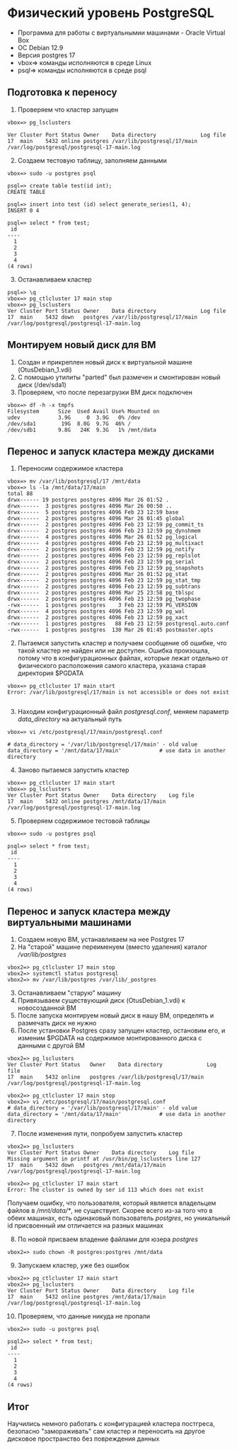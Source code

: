 # Физический уровень PostgreSQL

- Программа для работы с виртуальнымии машинами - Oracle Virtual Box
- ОС Debian 12.9
- Версия postgres 17
- vbox=> команды исполняются в среде Linux
- psql=> команды исполняются в среде psql

## Подготовка к переносу
1. Проверяем что кластер запущен

<pre><code>vbox=> pg_lsclusters

Ver Cluster Port Status Owner    Data directory              Log file
17  main    5432 online postgres /var/lib/postgresql/17/main /var/log/postgresql/postgresql-17-main.log
</code></pre>

2. Создаем тестовую таблицу, заполняем данными

<pre><code>vbox=> sudo -u postgres psql

psql=> create table test(id int);
CREATE TABLE

psql=> insert into test (id) select generate_series(1, 4);
INSERT 0 4

psql=> select * from test;
 id
----
  1
  2
  3
  4
(4 rows)
</code></pre>

3. Останавливаем кластер

<pre><code>psql=> \q
vbox=> pg_ctlcluster 17 main stop
vbox=> pg_lsclusters
Ver Cluster Port Status Owner    Data directory              Log file
17  main    5432 down   postgres /var/lib/postgresql/17/main /var/log/postgresql/postgresql-17-main.log
</code></pre>

## Монтируем новый диск для ВМ
1. Создан и прикреплен новый диск к виртуальной машине (OtusDebian_1.vdi)
2. С помощью утилиты "parted" был размечен и смонтирован новый диск (/dev/sda1)
3. Проверяем, что после перезагрузки ВМ диск подключен

<pre><code>vbox=> df -h -x tmpfs
Filesystem      Size  Used Avail Use% Mounted on
udev            3.9G     0  3.9G   0% /dev
/dev/sda1        19G  8.0G  9.7G  46% /
/dev/sdb1       9.8G   24K  9.3G   1% /mnt/data
</code></pre>

## Перенос и запуск кластера между дисками
1. Переносим содержимое кластера

<pre><code>vbox=> mv /var/lib/postgresql/17 /mnt/data
vbox=> ls -la /mnt/data/17/main
total 88
drwx------ 19 postgres postgres 4096 Mar 26 01:52 .
drwx------  3 postgres postgres 4096 Mar 26 00:50 ..
drwx------  5 postgres postgres 4096 Feb 23 12:59 base
drwx------  2 postgres postgres 4096 Mar 26 01:45 global
drwx------  2 postgres postgres 4096 Feb 23 12:59 pg_commit_ts
drwx------  2 postgres postgres 4096 Feb 23 12:59 pg_dynshmem
drwx------  4 postgres postgres 4096 Mar 26 01:52 pg_logical
drwx------  4 postgres postgres 4096 Feb 23 12:59 pg_multixact
drwx------  2 postgres postgres 4096 Feb 23 12:59 pg_notify
drwx------  2 postgres postgres 4096 Feb 23 12:59 pg_replslot
drwx------  2 postgres postgres 4096 Feb 23 12:59 pg_serial
drwx------  2 postgres postgres 4096 Feb 23 12:59 pg_snapshots
drwx------  2 postgres postgres 4096 Mar 26 01:52 pg_stat
drwx------  2 postgres postgres 4096 Feb 23 12:59 pg_stat_tmp
drwx------  2 postgres postgres 4096 Feb 23 12:59 pg_subtrans
drwx------  2 postgres postgres 4096 Mar 25 23:58 pg_tblspc
drwx------  2 postgres postgres 4096 Feb 23 12:59 pg_twophase
-rwx------  1 postgres postgres    3 Feb 23 12:59 PG_VERSION
drwx------  4 postgres postgres 4096 Feb 23 12:59 pg_wal
drwx------  2 postgres postgres 4096 Feb 23 12:59 pg_xact
-rwx------  1 postgres postgres   88 Feb 23 12:59 postgresql.auto.conf
-rwx------  1 postgres postgres  130 Mar 26 01:45 postmaster.opts
</code></pre>

2. Пытаемся запустить кластер и получаем сообщение об ошибке, что такой кластер не найден или не доступен. Ошибка произошла, потому что в конфигурационных файлах, которые лежат отдельно от физического расположения самого кластера, указана старая директория $PGDATA

<pre><code>vbox=> pg_ctlcluster 17 main start
Error: /var/lib/postgresql/17/main is not accessible or does not exist
 </code></pre>

3. Находим конфигурационный файл *postgresql.conf*, меняем параметр *data_directory* на актуальный путь

<pre><code>vbox=> vi /etc/postgresql/17/main/postgresql.conf

# data_directory = '/var/lib/postgresql/17/main' - old value
data_directory = '/mnt/data/17/main'            # use data in another directory
</code></pre>

4. Заново пытаемся запустить кластер

<pre><code>vbox=> pg_ctlcluster 17 main start
vbox=> pg_lsclusters
Ver Cluster Port Status Owner    Data directory    Log file
17  main    5432 online postgres /mnt/data/17/main /var/log/postgresql/postgresql-17-main.log
</code></pre>

5. Проверяем содержимое тестовой таблицы

<pre><code>vbox=> sudo -u postgres psql

psql=> select * from test;
 id
----
  1
  2
  3
  4
(4 rows)
</code></pre>

## Перенос и запуск кластера между виртуальными машинами

1. Создаем новую ВМ, устанавливаем на нее Postgres 17
2. На "старой" машине переименуем (вместо удаления) каталог */var/lib/postgres*

<pre><code>vbox2=> pg_ctlcluster 17 main stop
vbox2=> systemctl status postgresql
vbox2=> mv /var/lib/postgres /var/lib/_postgres
</code></pre>

3. Останавливаем "старую" машину
4. Привязываем существующий диск (OtusDebian_1.vdi) к новосозданной ВМ
5. После запуска монтируем новый диск в нашу ВМ, определять и размечать диск не нужно
6. После установки Postgres сразу запущен кластер, остановим его, и изменим $PGDATA на содержимое монтированного диска с данными с другой ВМ

<pre><code>vbox2=> pg_lsclusters
Ver Cluster Port Status   Owner    Data directory              Log file
17  main    5432 online   postgres /var/lib/postgresql/17/main /var/log/postgresql/postgresql-17-main.log

vbox2=> pg_ctlcluster 17 main stop
vbox2=> vi /etc/postgresql/17/main/postgresql.conf
# data_directory = '/var/lib/postgresql/17/main' - old value
data_directory = '/mnt/data/17/main'            # use data in another directory
</code></pre>

7. После изменения пути, попробуем запустить кластер

<pre><code>vbox2=> pg_lsclusters
Ver Cluster Port Status Owner    Data directory    Log file
Missing argument in printf at /usr/bin/pg_lsclusters line 127
17  main    5432 down   postgres /mnt/data/17/main /var/log/postgresql/postgresql-17-main.log

vbox2=> pg_ctlcluster 17 main start
Error: The cluster is owned by ser id 113 which does not exist
</code></pre>

Получаем ошибку, что пользователя, который является владельцем файлов в _/mnt/data/*_, не существует. Скорее всего из-за того что в обеих машинах, есть одинаковый пользователь _postgres_, но уникальный id присвоенный им отличается на разных машинах

8. По новой присваем владение файлами для юзера _postgres_

<pre><code>vbox2=> sudo chown -R postgres:postgres /mnt/data
</code></pre>

9. Запускаем кластер, уже без ошибок

<pre><code>vbox2=> pg_ctlcluster 17 main start
vbox2=> pg_lsclusters
Ver Cluster Port Status Owner    Data directory    Log file
17  main    5432 online postgres /mnt/data/17/main /var/log/postgresql/postgresql-17-main.log
</code></pre>

10. Проверяем, что данные никуда не пропали

<pre><code>vbox2=> sudo -u postgres psql

psql2=> select * from test;
 id
----
  1
  2
  3
  4
(4 rows)
</code></pre>

## Итог

Научились немного работать с конфигурацией кластера постгреса, безопасно "замораживать" сам кластер и переносить на другое дисковое пространство без повреждения данных